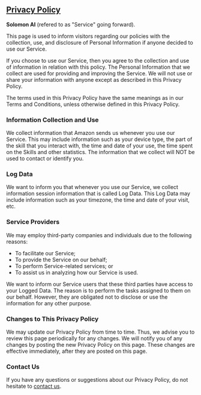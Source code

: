 ## [Privacy Policy](https://github.com/spalacioh/SolomonSkills/blob/master/README.md)
**Solomon AI**  (refered to as "Service" going forward).

This page is used to inform visitors regarding our policies with the collection, use, and disclosure of Personal Information if anyone decided to use our Service.

If you choose to use our Service, then you agree to the collection and use of information in relation with this policy. The Personal Information that we collect are used for providing and improving the Service. We will not use or share your information with anyone except as described in this Privacy Policy.

The terms used in this Privacy Policy have the same meanings as in our Terms and Conditions, unless otherwise defined in this Privacy Policy.

### Information Collection and Use

We collect information that Amazon sends us whenever you use our Service. This may include information such as your device type, the part of the skill that you interact with, the time and date of your use, the time spent on the Skills and other statistics. The information that we collect will NOT be used to contact or identify you.

### Log Data

We want to inform you that whenever you use our Service, we collect information session information that is called Log Data. This Log Data may include information such as your timezone, the time and date of your visit, etc.

### Service Providers

We may employ third-party companies and individuals due to the following reasons:

* To facilitate our Service;
* To provide the Service on our behalf;
* To perform Service-related services; or
* To assist us in analyzing how our Service is used.

We want to inform our Service users that these third parties have access to your Logged Data. The reason is to perform the tasks assigned to them on our behalf. However, they are obligated not to disclose or use the information for any other purpose.

### Changes to This Privacy Policy

We may update our Privacy Policy from time to time. Thus, we advise you to review this page periodically for any changes. We will notify you of any changes by posting the new Privacy Policy on this page. These changes are effective immediately, after they are posted on this page.

### Contact Us

If you have any questions or suggestions about our Privacy Policy, do not hesitate to [contact us](spalacioh@gmail.com).